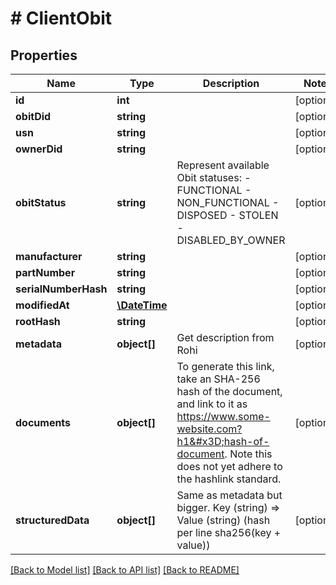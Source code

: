 # # ClientObit

## Properties

Name | Type | Description | Notes
------------ | ------------- | ------------- | -------------
**id** | **int** |  | [optional]
**obitDid** | **string** |  | [optional]
**usn** | **string** |  | [optional]
**ownerDid** | **string** |  | [optional]
**obitStatus** | **string** | Represent available Obit statuses:   - FUNCTIONAL   - NON_FUNCTIONAL   - DISPOSED   - STOLEN   - DISABLED_BY_OWNER | [optional]
**manufacturer** | **string** |  | [optional]
**partNumber** | **string** |  | [optional]
**serialNumberHash** | **string** |  | [optional]
**modifiedAt** | [**\DateTime**](\DateTime.md) |  | [optional]
**rootHash** | **string** |  | [optional]
**metadata** | **object[]** | Get description from Rohi | [optional]
**documents** | **object[]** | To generate this link, take an SHA-256 hash of the document, and link to it as https://www.some-website.com?h1&#x3D;hash-of-document. Note this does not yet adhere to the hashlink standard. | [optional]
**structuredData** | **object[]** | Same as metadata but bigger. Key (string) &#x3D;&gt; Value (string) (hash per line sha256(key + value)) | [optional]

[[Back to Model list]](../../README.md#models) [[Back to API list]](../../README.md#endpoints) [[Back to README]](../../README.md)
